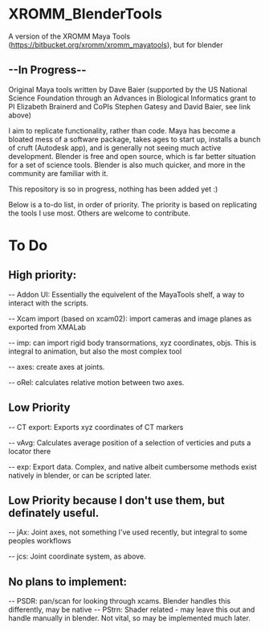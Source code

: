 # XROMM_BlenderTools
A version of the XROMM Maya Tools (https://bitbucket.org/xromm/xromm_mayatools), but for blender 

## --In Progress--

Original Maya tools written by Dave Baier (supported by the US National Science Foundation through an Advances in Biological Informatics grant to PI Elizabeth Brainerd and CoPIs Stephen Gatesy and David Baier, see link above)

I aim to replicate functionality, rather than code.  Maya has become a bloated mess of a software package, takes ages to start up, installs a bunch of cruft (Autodesk app), and is generally not seeing much active development.  Blender is free and open source, which is far better situation for a set of science tools.  Blender is also much quicker, and more in the community are familiar with it.

This repository is so in progress, nothing has been added yet :)

Below is a to-do list, in order of priority.  The priority is based on replicating the tools I use most.  Others are welcome to contribute.

# To Do

## High priority:

-- Addon UI: Essentially the equivelent of the MayaTools shelf, a way to interact with the scripts.

-- Xcam import (based on xcam02): import cameras and image planes as exported from XMALab

-- imp:  can import rigid body transormations, xyz coordinates, objs.  This is integral to animation, but also the most complex tool
 
-- axes: create axes at joints.

-- oRel: calculates relative motion between two axes.
 
## Low Priority 

-- CT export: Exports xyz coordinates of CT markers

-- vAvg: Calculates average position of a selection of verticies and puts a locator there

-- exp: Export data.  Complex, and native albeit cumbersome methods exist natively in blender, or can be scripted later.

## Low Priority because I don't use them, but definately useful.

-- jAx: Joint axes, not something I've used recently, but integral to some peoples workflows

-- jcs: Joint coordinate system, as above.

## No plans to implement:

-- PSDR: pan/scan for looking through xcams.  Blender handles this differently, may be native
-- PStrn: Shader related - may leave this out and handle manually in blender.  Not vital, so may be implemented much later.
